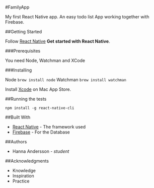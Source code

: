 #FamilyApp

My first React Native app. An easy todo list App working together with Firebase.

##Getting Started

Follow [React Native](https://facebook.github.io/react-native/) **Get started with React Native**.

###Prerequisites

You need Node, Watchman and XCode

###Installing

Node `brew install node`
Watchman `brew install watchman`

Install [Xcode](https://itunes.apple.com/us/app/xcode/id497799835?mt=12) on Mac App Store.

##Running the tests

`npm install -g react-native-cli`

##Built With

* [React Native](https://facebook.github.io/react-native/) - The framework used
* [Firebase](https://firebase.google.com/?gclid=Cj0KEQiA8orFBRCEpODivaOft_EBEiQAy3mlfVPHB5pwmuzd3OVusUmPIL0KoDpjGDbYjCJ_575BHy0aAt5A8P8HAQ) - For the Database

##Authors

* Hanna Andersson - *student*

##Acknowledgments

* Knowledge
* Inspiration
* Practice

